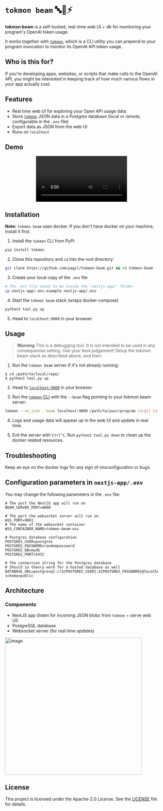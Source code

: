 # `tokmon beam` 🔤🧐⚡️

**tokmon beam** is a self-hosted, real-time web UI + db for monitoring your program's OpenAI token usage.<br>

It works together with [`tokmon`](https://github.com/yagil/tokmon), which is a CLI utility you can prepend to your program invocation to monitor its OpenAI API token usage.<br>

## Who is this for?
If you're developing apps, websites, or scripts that make calls to the OpenAI API, you might be interested in keeping track of how much various flows in your app actually cost.<br>

## Features
- Real time web UI for exploring your Open API usage data
- Store [`tokmon`](https://github.com/yagil/tokmon) JSON data in a Postgres database (local or remote, configurable in the `.env` file)
- Export data as JSON from the web UI
- Runs on `localhost`

## Demo
<div align="center">
  <video src="https://user-images.githubusercontent.com/3611042/234463513-d7a0c074-21a7-426e-a547-2a2f0fba5105.mp4" />
</div>

## Installation
**Note:** `tokmon beam` uses docker. If you don't have docker on your machine, install it first.

1. Install the `tokmon` CLI from PyPi
```bash
pip install tokmon
```

2. Clone this repository and `cd` into the root directory:
```bash
git clone https://github.com/yagil/tokmon-beam.git && cd tokmon-beam
```

3. Create your local copy of the `.env` file
```bash
# The .env file needs to be inside the 'nextjs-app/' folder
cp nextjs-app/.env.example nextjs-app/.env
```

4. Start the `tokmon beam` stack (wraps docker-compose)

```bash
python3 tool.py up
```

5. Head to `localhost:9000` in your browser

## Usage
> **Warning**
> This is a debugging tool. It is not intended to be used in any consequential setting. Use your best judgement!
Setup the tokmon beam stack as described above, and then:

1. Run the `tokmon beam` server if it's not already running:

```console
$ cd /path/to/local/repo/
$ python3 tool.py up
```

2. Head to [`localhost:9000`](localhost:9000) in your browser

3. Run the [`tokmon` CLI](https://github.com/yagil/tokmon) with the `--beam` flag pointing to your tokmon beam server:

```bash
tokmon --no_json --beam localhost:9000 /path/to/your/program [arg1] [arg2] ...
```
4. Logs and usage data will appear up in the web UI and update in real time. 

5. Exit the server with `Ctrl^C`. Run `python3 tool.py down` to clean up the docker related resources.

## Troubleshooting
Keep an eye on the docker logs for any sign of misconfiguration or bugs.

## Configuration parameters in `nextjs-app/.env`
You may change the following parameters in the `.env` file:
```env
# The port the NextJS app will run on
BEAM_SERVER_PORT=9000

# The port the websocket server will run on
WSS_PORT=9001
# The name of the websocket container
WSS_CONTAINER_NAME=tokmon-beam-wss

# Postgres database configuration
POSTGRES_USER=postgres
POSTGRES_PASSWORD=randompassword
POSTGRES_DB=mydb
POSTGRES_PORT=5432

# The connection string for the Postgres database
# Should in theory work for a hosted database as well
DATABASE_URL=postgresql://${POSTGRES_USER}:${POSTGRES_PASSWORD}@localhost:${POSTGRES_PORT}/${POSTGRES_DB}?schema=public
```

## Architecture
### Components
- NextJS app (listen for incoming JSON blobs from `tokmon` + serve web UI)
- PostgreSQL database
- Websocket server (for real time updates)

<img width="450" alt="image" src="https://user-images.githubusercontent.com/3611042/234438167-bd6313df-1211-4fbb-8293-a6489247dd17.png">

## License

This project is licensed under the Apache-2.0 License. See the [LICENSE](LICENSE) file for details.

